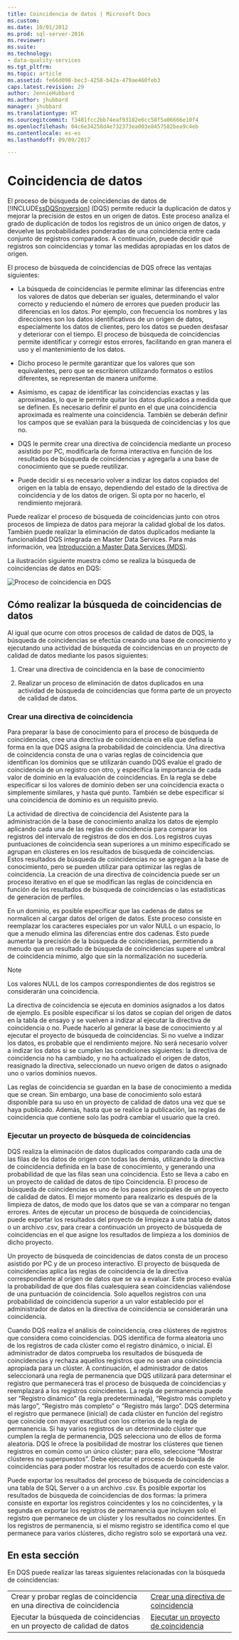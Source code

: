 ```yaml
---
title: Coincidencia de datos | Microsoft Docs
ms.custom: 
ms.date: 10/01/2012
ms.prod: sql-server-2016
ms.reviewer: 
ms.suite: 
ms.technology:
- data-quality-services
ms.tgt_pltfrm: 
ms.topic: article
ms.assetid: fe66d098-bec3-4258-b42a-479ae460feb3
caps.latest.revision: 29
author: JennieHubbard
ms.author: jhubbard
manager: jhubbard
ms.translationtype: HT
ms.sourcegitcommit: f3481fcc2bb74eaf93182e6cc58f5a06666e10f4
ms.openlocfilehash: 04c6e34258d4e732373ea003e8457582bea9c4eb
ms.contentlocale: es-es
ms.lasthandoff: 09/09/2017

---
```

# <a name="data-matching"></a>Coincidencia de datos
  El proceso de búsqueda de coincidencias de datos de [!INCLUDE[ssDQSnoversion](../includes/ssdqsnoversion-md.md)] (DQS) permite reducir la duplicación de datos y mejorar la precisión de estos en un origen de datos. Este proceso analiza el grado de duplicación de todos los registros de un único origen de datos, y devuelve las probabilidades ponderadas de una coincidencia entre cada conjunto de registros comparados. A continuación, puede decidir qué registros son coincidencias y tomar las medidas apropiadas en los datos de origen.  
  
 El proceso de búsqueda de coincidencias de DQS ofrece las ventajas siguientes:  
  
-   La búsqueda de coincidencias le permite eliminar las diferencias entre los valores de datos que deberían ser iguales, determinando el valor correcto y reduciendo el número de errores que pueden producir las diferencias en los datos. Por ejemplo, con frecuencia los nombres y las direcciones son los datos identificativos de un origen de datos, especialmente los datos de clientes, pero los datos se pueden desfasar y deteriorar con el tiempo. El proceso de búsqueda de coincidencias permite identificar y corregir estos errores, facilitando en gran manera el uso y el mantenimiento de los datos.  
  
-   Dicho proceso le permite garantizar que los valores que son equivalentes, pero que se escribieron utilizando formatos o estilos diferentes, se representan de manera uniforme.  
  
-   Asimismo, es capaz de identificar las coincidencias exactas y las aproximadas, lo que le permite quitar los datos duplicados a medida que se definen. Es necesario definir el punto en el que una coincidencia aproximada es realmente una coincidencia. También se deberán definir los campos que se evalúan para la búsqueda de coincidencias y los que no.  
  
-   DQS le permite crear una directiva de coincidencia mediante un proceso asistido por PC, modificarla de forma interactiva en función de los resultados de búsqueda de coincidencias y agregarla a una base de conocimiento que se puede reutilizar.  
  
-   Puede decidir si es necesario volver a indizar los datos copiados del origen en la tabla de ensayo, dependiendo del estado de la directiva de coincidencia y de los datos de origen. Si opta por no hacerlo, el rendimiento mejorará.  
  
 Puede realizar el proceso de búsqueda de coincidencias junto con otros procesos de limpieza de datos para mejorar la calidad global de los datos. También puede realizar la eliminación de datos duplicados mediante la funcionalidad DQS integrada en Master Data Services. Para más información, vea [Introducción a Master Data Services &#40;MDS&#41;](../master-data-services/master-data-services-overview-mds.md).  
  
 La ilustración siguiente muestra cómo se realiza la búsqueda de coincidencias de datos en DQS:  
  
 ![Proceso de coincidencia en DQS](../data-quality-services/media/dqs-matchingprocess.gif "Proceso de coincidencia en DQS")  
  
##  <a name="How"></a> Cómo realizar la búsqueda de coincidencias de datos  
 Al igual que ocurre con otros procesos de calidad de datos de DQS, la búsqueda de coincidencias se efectúa creando una base de conocimiento y ejecutando una actividad de búsqueda de coincidencias en un proyecto de calidad de datos mediante los pasos siguientes:  
  
1.  Crear una directiva de coincidencia en la base de conocimiento  
  
2.  Realizar un proceso de eliminación de datos duplicados en una actividad de búsqueda de coincidencias que forma parte de un proyecto de calidad de datos.  
  
###  <a name="Policy"></a> Crear una directiva de coincidencia  
 Para preparar la base de conocimiento para el proceso de búsqueda de coincidencias, cree una directiva de coincidencia en ella que defina la forma en la que DQS asigna la probabilidad de coincidencia. Una directiva de coincidencia consta de una o varias reglas de coincidencia que identifican los dominios que se utilizarán cuando DQS evalúe el grado de coincidencia de un registro con otro, y especifica la importancia de cada valor de dominio en la evaluación de coincidencias. En la regla se debe especificar si los valores de dominio deben ser una coincidencia exacta o simplemente similares, y hasta qué punto. También se debe especificar si una coincidencia de dominio es un requisito previo.  
  
 La actividad de directiva de coincidencia del Asistente para la administración de la base de conocimiento analiza los datos de ejemplo aplicando cada una de las reglas de coincidencia para comparar los registros del intervalo de registros de dos en dos. Los registros cuyas puntuaciones de coincidencia sean superiores a un mínimo especificado se agrupan en clústeres en los resultados de búsqueda de coincidencias. Estos resultados de búsqueda de coincidencias no se agregan a la base de conocimiento, pero se pueden utilizar para optimizar las reglas de coincidencia. La creación de una directiva de coincidencia puede ser un proceso iterativo en el que se modifican las reglas de coincidencia en función de los resultados de búsqueda de coincidencias o las estadísticas de generación de perfiles.  
  
 En un dominio, es posible especificar que las cadenas de datos se normalicen al cargar datos del origen de datos. Este proceso consiste en reemplazar los caracteres especiales por un valor NULL o un espacio, lo que a menudo elimina las diferencias entre dos cadenas. Esto puede aumentar la precisión de la búsqueda de coincidencias, permitiendo a menudo que un resultado de búsqueda de coincidencias supere el umbral de coincidencia mínimo, algo que sin la normalización no sucedería.  
  
> [!NOTE]  
>  Los valores NULL de los campos correspondientes de dos registros se considerarán una coincidencia.  
  
 La directiva de coincidencia se ejecuta en dominios asignados a los datos de ejemplo. Es posible especificar si los datos se copian del origen de datos en la tabla de ensayo y se vuelven a indizar al ejecutar la directiva de coincidencia o no. Puede hacerlo al generar la base de conocimiento y al ejecutar el proyecto de búsqueda de coincidencias. Si no vuelve a indizar los datos, es probable que el rendimiento mejore. No será necesario volver a indizar los datos si se cumplen las condiciones siguientes: la directiva de coincidencia no ha cambiado, y no ha actualizado el origen de datos, reasignado la directiva, seleccionado un nuevo origen de datos o asignado uno o varios dominios nuevos.  
  
 Las reglas de coincidencia se guardan en la base de conocimiento a medida que se crean. Sin embargo, una base de conocimiento solo estará disponible para su uso en un proyecto de calidad de datos una vez que se haya publicado. Además, hasta que se realice la publicación, las reglas de coincidencia que contiene solo las podrá cambiar el usuario que la creó.  
  
###  <a name="Project"></a> Ejecutar un proyecto de búsqueda de coincidencias  
 DQS realiza la eliminación de datos duplicados comparando cada una de las filas de los datos de origen con todas las demás, utilizando la directiva de coincidencia definida en la base de conocimiento, y generando una probabilidad de que las filas sean una coincidencia. Esto se lleva a cabo en un proyecto de calidad de datos de tipo Coincidencia. El proceso de búsqueda de coincidencias es uno de los pasos principales de un proyecto de calidad de datos. El mejor momento para realizarlo es después de la limpieza de datos, de modo que los datos que se van a comparar no tengan errores. Antes de ejecutar un proceso de búsqueda de coincidencias, puede exportar los resultados del proyecto de limpieza a una tabla de datos o un archivo .csv, para crear a continuación un proyecto de búsqueda de coincidencias en el que asigne los resultados de limpieza a los dominios de dicho proyecto.  
  
 Un proyecto de búsqueda de coincidencias de datos consta de un proceso asistido por PC y de un proceso interactivo. El proyecto de búsqueda de coincidencias aplica las reglas de coincidencia de la directiva correspondiente al origen de datos que se va a evaluar. Este proceso evalúa la probabilidad de que dos filas cualesquiera sean coincidencias valiéndose de una puntuación de coincidencia. Solo aquellos registros con una probabilidad de coincidencia superior a un valor establecido por el administrador de datos en la directiva de coincidencia se considerarán una coincidencia.  
  
 Cuando DQS realiza el análisis de coincidencia, crea clústeres de registros que considera como coincidencias. DQS identifica de forma aleatoria uno de los registros de cada clúster como el registro dinámico, o inicial. El administrador de datos comprueba los resultados de búsqueda de coincidencias y rechaza aquellos registros que no sean una coincidencia apropiada para un clúster. A continuación, el administrador de datos seleccionará una regla de permanencia que DQS utilizará para determinar el registro que permanecerá tras el proceso de búsqueda de coincidencias y reemplazará a los registros coincidentes. La regla de permanencia puede ser “Registro dinámico” (la regla predeterminada), “Registro más completo y más largo”, “Registro más completo” o “Registro más largo”. DQS determina el registro que permanece (inicial) de cada clúster en función del registro que coincide con mayor exactitud con los criterios de la regla de permanencia. Si hay varios registros de un determinado clúster que cumplen la regla de permanencia, DQS selecciona uno de ellos de forma aleatoria. DQS le ofrece la posibilidad de mostrar los clústeres que tienen registros en común como un único clúster; para ello, seleccione “Mostrar clústeres no superpuestos”. Debe ejecutar el proceso de búsqueda de coincidencias para poder mostrar los resultados de acuerdo con este valor.  
  
 Puede exportar los resultados del proceso de búsqueda de coincidencias a una tabla de SQL Server o a un archivo .csv. Es posible exportar los resultados de búsqueda de coincidencias de dos formas: la primera consiste en exportar los registros coincidentes y los no coincidentes, y la segunda en exportar los registros de permanencia que incluyen solo el registro que permanece de un clúster y los resultados no coincidentes. En los registros de permanencia, si el mismo registro se identifica como el que permanece para varios clústeres, dicho registro solo se exportará una vez.  
  
## <a name="in-this-section"></a>En esta sección  
 En DQS puede realizar las tareas siguientes relacionadas con la búsqueda de coincidencias:  
  
|||  
|-|-|  
|Crear y probar reglas de coincidencia en una directiva de coincidencia|[Crear una directiva de coincidencia](../data-quality-services/create-a-matching-policy.md)|  
|Ejecutar la búsqueda de coincidencias en un proyecto de calidad de datos|[Ejecutar un proyecto de coincidencia](../data-quality-services/run-a-matching-project.md)|  
  
  
